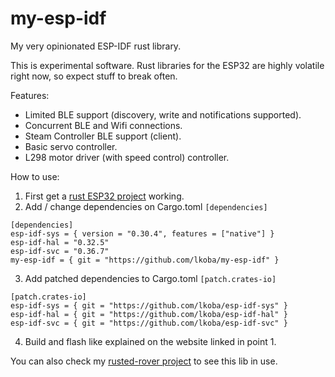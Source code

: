 # my-esp-idf
My very opinionated ESP-IDF rust library.

This is experimental software. Rust libraries for the ESP32 are highly volatile right now, so expect stuff to break often.

Features:

* Limited BLE support (discovery, write and notifications supported).
* Concurrent BLE and Wifi connections.
* Steam Controller BLE support (client).
* Basic servo controller.
* L298 motor driver (with speed control) controller.

How to use:

1. First get a [rust ESP32 project](https://github.com/esp-rs/esp-idf-template/blob/master/README-cmake.md) working.
2. Add / change dependencies on Cargo.toml ```[dependencies]```
```
[dependencies]
esp-idf-sys = { version = "0.30.4", features = ["native"] }
esp-idf-hal = "0.32.5"
esp-idf-svc = "0.36.7"
my-esp-idf = { git = "https://github.com/lkoba/my-esp-idf" }
```
3. Add patched dependencies to Cargo.toml ```[patch.crates-io]```
```
[patch.crates-io]
esp-idf-sys = { git = "https://github.com/lkoba/esp-idf-sys" }
esp-idf-hal = { git = "https://github.com/lkoba/esp-idf-hal" }
esp-idf-svc = { git = "https://github.com/lkoba/esp-idf-svc" }
```
4. Build and flash like explained on the website linked in point 1.

You can also check my [rusted-rover project](https://github.com/lkoba/rusted-rover) to see this lib in use.
